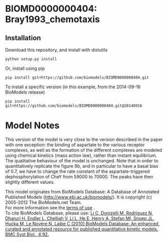 # BIOMD0000000404: Bray1993_chemotaxis

## Installation

Download this repository, and install with distutils

`python setup.py install`

Or, install using pip

`pip install git+https://github.com/biomodels/BIOMD0000000404.git`

To install a specific version (in this example, from the 2014-09-16 BioModels release)

`pip install git+https://github.com/biomodels/BIOMD0000000404.git@20140916`


# Model Notes


This version of the model is very close to the version described in the paper
with one exception: the binding of aspartate to the various receptor
complexes, as well as the formation of the different complexes are modeled
using chemical kinetics (mass action law), rather than instant equilibrium.
The qualitative behaviour of the model is unchanged. Note that in order to
quantitatively replicate the figure 8b, and in particular to have a basal bias
of 0.7, we have to change the rate constant of the aspartate-triggered
dephosphorylation of CheY from 59000 to 70000. The peaks have then slightly
different values.

This model originates from BioModels Database: A Database of Annotated
Published Models (http://www.ebi.ac.uk/biomodels/). It is copyright (c)
2005-2012 The BioModels.net Team.  
For more information see the [terms of
use](http://www.ebi.ac.uk/biomodels/legal.html) .  
To cite BioModels Database, please use: [Li C, Donizelli M, Rodriguez N,
Dharuri H, Endler L, Chelliah V, Li L, He E, Henry A, Stefan MI, Snoep JL,
Hucka M, Le Novère N, Laibe C (2010) BioModels Database: An enhanced, curated
and annotated resource for published quantitative kinetic models. BMC Syst
Biol., 4:92.](http://www.ncbi.nlm.nih.gov/pubmed/20587024)


